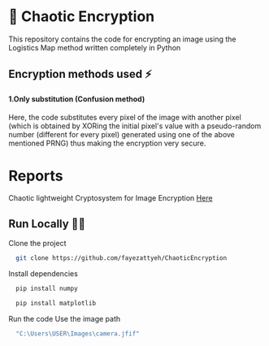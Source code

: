 # 🚀 Chaotic Encryption

This repository contains the code for encrypting an image using the Logistics Map method written completely in Python




## Encryption methods used ⚡️

#### 1.Only substitution (Confusion method)
Here, the code substitutes every pixel of the image with another pixel (which is obtained by XORing the initial pixel's value with a pseudo-random number (different for every pixel) generated using one of the above mentioned PRNG) thus making the encryption very secure.


# Reports
Chaotic lightweight Cryptosystem for Image Encryption [Here](https://acrobat.adobe.com/id/urn:aaid:sc:ap:80b872ce-34a5-47d0-8aa3-1d7d50fef164)

## Run Locally 👩‍💻

Clone the project

```bash
  git clone https://github.com/fayezattyeh/ChaoticEncryption
```



Install dependencies

```bash
  pip install numpy
```

```bash
  pip install matplotlib
```

Run the code
Use the image path
```bash
  "C:\Users\USER\Images\camera.jfif"
```

